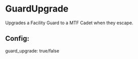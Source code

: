 # GuardUpgrade

Upgrades a Facility Guard to a MTF Cadet when they escape.

Config:
------
guard_upgrade: true/false
